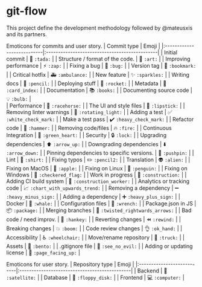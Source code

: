 # git-flow

This project define the development methodology followed by @mateusxis and its partners.

Emoticons for commits and user story.
|   Commit type              | Emoji                                         |
|:---------------------------|:----------------------------------------------|
| Initial commit             | :tada: `:tada:`                               |
| Structure / format of the code.   | :art: `:art:`                            |
| Improving performance      | :zap: `:zap:`                                 |
| Fixing a bug               | :bug: `:bug:`                                 |
| Version tag                | :bookmark: `:bookmark:`                       |
| Critical hotfix            | :ambulance: `:ambulance:`                     |
| New feature                | :sparkles: `:sparkles:`                       |
| Writing docs               | :pencil: `:pencil:`                           |
| Deploying stuff            | :rocket: `:rocket:`                           |
| Metadata                   | :card_index: `:card_index:`                   |
| Documentation              | :books: `:books:`                             |
| Documenting source code    | :bulb: `:bulb:`                               |  
| Performance                | :racehorse: `:racehorse:`                     |
| The UI and style files     | :lipstick: `:lipstick:`                       |
| Removing linter warnings   | :rotating_light: `:rotating_light:`           |
| Adding a test              | :white_check_mark: `:white_check_mark:`       |
| Make a test pass           | :heavy_check_mark: `:heavy_check_mark:`       |
| Refactor code              | :hammer: `:hammer:`                           |
| Removing code/files        | :fire: `:fire:`                               |
| Continuous Integration     | :green_heart: `:green_heart:`                 |
| Security                   | :lock: `:lock:`                               |
| Upgrading dependencies     | :arrow_up: `:arrow_up:`                       |
| Downgrading dependencies   | :arrow_down: `:arrow_down:`                   |
| Pinning dependencies to specific versions.   | :pushpin: `:pushpin:`                   |
| Lint                       | :shirt: `:shirt:`                             |
| Fixing typos               | :pencil2: `:pencil2:`                         |
| Translation                | :alien: `:alien:`                             |
| Fixing on MacOS            | :apple: `:apple:`                             |
| Fixing on Linux            | :penguin: `:penguin:`                         |
| Fixing on Windows          | :checkered_flag: `:checkered_flag:`           |
| Work in progress           | :construction:  `:construction:`              |
| Adding CI build system     | :construction_worker: `:construction_worker:` |
| Analytics or tracking code | :chart_with_upwards_trend: `:chart_with_upwards_trend:` |
| Removing a dependency      | :heavy_minus_sign: `:heavy_minus_sign:`       |
| Adding a dependency        | :heavy_plus_sign: `:heavy_plus_sign:`         |
| Docker                     | :whale: `:whale:`                             |
| Configuration files        | :wrench: `:wrench:`                           |
| Package.json in JS         | :package: `:package:`                         |
| Merging branches           | :twisted_rightwards_arrows: `:twisted_rightwards_arrows:` |
| Bad code / need improv.    | :hankey: `:hankey:`                           |
| Reverting changes          | :rewind: `:rewind:`                           |
| Breaking changes           | :boom: `:boom:`                               |
| Code review changes        | :ok_hand: `:ok_hand:`                         |
| Accessibility              | :wheelchair: `:wheelchair:`                   |
| Move/rename repository     | :truck: `:truck:`                             |
| Assets                     | :bento: `:bento:`                             |
| .gitignore file            | :see_no_evil: `:see_no_evil:`                 |
| Adding or updating license | :page_facing_up: `:page_facing_up:`           |

Emoticons for user story.
|   Repository type          | Emoji                                         |
|:---------------------------|:----------------------------------------------|
| Backend                    | :satellite: `:satellite:`                      |
| Database                   | :floppy_disk: `:floppy_disk:`                  |
| Frontend                   | :computer: `:computer:`                        |
